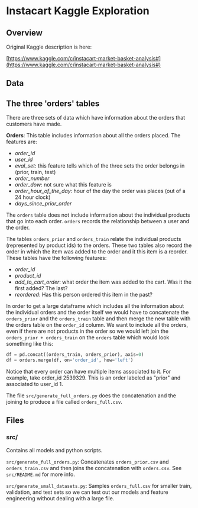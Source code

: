 # Instacart Kaggle Exploration

## Overview

Original Kaggle description is here:

[https://www.kaggle.com/c/instacart-market-basket-analysis#](https://www.kaggle.com/c/instacart-market-basket-analysis#)

## Data

## The three 'orders' tables

There are three sets of data which have information about the orders that customers have made.

**Orders**: This table includes information about all the orders placed. The features are:
- *order_id*
- *user_id*
- *eval_set*: this feature tells which of the three sets the order belongs in (prior, train, test)
- *order_number*
- *order_dow*: not sure what this feature is
- *order_hour_of_the_day*: hour of the day the order was places (out of a 24 hour clock)
- *days_since_prior_order*

The `orders` table does not include information about the individual products that go into each order. `orders` records the relationship between a user and the order. 

The tables `orders_prior` and `orders_train` relate the individual products (represented by product ids) to the orders. These two tables also record the order in which the item was added to the order and it this item is a reorder. These tables have the following features:

- *order_id*
- *product_id*
- *add_to_cart_order*: what order the item was added to the cart. Was it the first added? The last?
- *reordered*: Has this person ordered this item in the past?

In order to get a large dataframe which includes all the information
about the individual orders and the order itself we would have to
concatenate the `orders_prior` and the `orders_train` table and then
merge the new table with the orders table on the `order_id` column. We
want to include all the orders, even if there are not products in the
order so we would left join the `orders_prior + orders_train` on the
`orders` table which would look something like this:

```python
df = pd.concat((orders_train, orders_prior), axis=0)
df = orders.merge(df, on='order_id', how='left')
```

Notice that every order can have multiple items associated to it. For
example, take order_id 2539329. This is an order labeled as "prior" and
associated to user_id 1.

The file `src/generate_full_orders.py` does the concatenation and the
joining to produce a file called `orders_full.csv`.

## Files

### src/

Contains all models and python scripts.

`src/generate_full_orders.py`: Concatenates `orders_prior.csv` and
`orders_train.csv` and then joins the concatenation with `orders.csv`.
See `src/README.md` for more info.

`src/generate_small_datasets.py`: Samples `orders_full.csv` for smaller
train, validation, and test sets so we can test out our models and
feature engineering without dealing with a large file.

